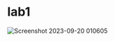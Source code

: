 # lab1
![Screenshot 2023-09-20 010605](https://github.com/jenniferzxm/lab1/assets/144472108/c080efad-a3d6-4780-82d0-bec728e33785)
